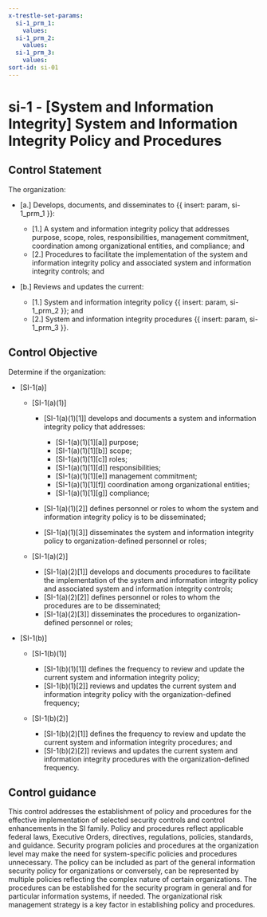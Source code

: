 ```yaml
---
x-trestle-set-params:
  si-1_prm_1:
    values:
  si-1_prm_2:
    values:
  si-1_prm_3:
    values:
sort-id: si-01
---
```


# si-1 - \[System and Information Integrity\] System and Information Integrity Policy and Procedures

## Control Statement

The organization:

- \[a.\] Develops, documents, and disseminates to {{ insert: param, si-1_prm_1 }}:

  - \[1.\] A system and information integrity policy that addresses purpose, scope, roles, responsibilities, management commitment, coordination among organizational entities, and compliance; and
  - \[2.\] Procedures to facilitate the implementation of the system and information integrity policy and associated system and information integrity controls; and

- \[b.\] Reviews and updates the current:

  - \[1.\] System and information integrity policy {{ insert: param, si-1_prm_2 }}; and
  - \[2.\] System and information integrity procedures {{ insert: param, si-1_prm_3 }}.

## Control Objective

Determine if the organization:

- \[SI-1(a)\]

  - \[SI-1(a)(1)\]

    - \[SI-1(a)(1)[1]\] develops and documents a system and information integrity policy that addresses:

      - \[SI-1(a)(1)[1][a]\] purpose;
      - \[SI-1(a)(1)[1][b]\] scope;
      - \[SI-1(a)(1)[1][c]\] roles;
      - \[SI-1(a)(1)[1][d]\] responsibilities;
      - \[SI-1(a)(1)[1][e]\] management commitment;
      - \[SI-1(a)(1)[1][f]\] coordination among organizational entities;
      - \[SI-1(a)(1)[1][g]\] compliance;

    - \[SI-1(a)(1)[2]\] defines personnel or roles to whom the system and information integrity policy is to be disseminated;
    - \[SI-1(a)(1)[3]\] disseminates the system and information integrity policy to organization-defined personnel or roles;

  - \[SI-1(a)(2)\]

    - \[SI-1(a)(2)[1]\] develops and documents procedures to facilitate the implementation of the system and information integrity policy and associated system and information integrity controls;
    - \[SI-1(a)(2)[2]\] defines personnel or roles to whom the procedures are to be disseminated;
    - \[SI-1(a)(2)[3]\] disseminates the procedures to organization-defined personnel or roles;

- \[SI-1(b)\]

  - \[SI-1(b)(1)\]

    - \[SI-1(b)(1)[1]\] defines the frequency to review and update the current system and information integrity policy;
    - \[SI-1(b)(1)[2]\] reviews and updates the current system and information integrity policy with the organization-defined frequency;

  - \[SI-1(b)(2)\]

    - \[SI-1(b)(2)[1]\] defines the frequency to review and update the current system and information integrity procedures; and
    - \[SI-1(b)(2)[2]\] reviews and updates the current system and information integrity procedures with the organization-defined frequency.

## Control guidance

This control addresses the establishment of policy and procedures for the effective implementation of selected security controls and control enhancements in the SI family. Policy and procedures reflect applicable federal laws, Executive Orders, directives, regulations, policies, standards, and guidance. Security program policies and procedures at the organization level may make the need for system-specific policies and procedures unnecessary. The policy can be included as part of the general information security policy for organizations or conversely, can be represented by multiple policies reflecting the complex nature of certain organizations. The procedures can be established for the security program in general and for particular information systems, if needed. The organizational risk management strategy is a key factor in establishing policy and procedures.
